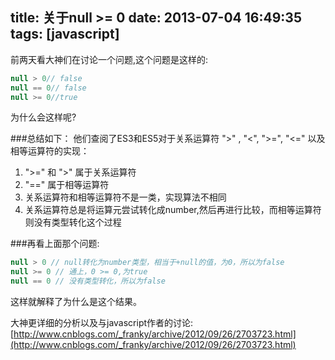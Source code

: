 title: 关于null &gt;= 0
date: 2013-07-04 16:49:35
tags: [javascript]
---
前两天看大神们在讨论一个问题,这个问题是这样的:
```js
null > 0// false 
null == 0// false 
null >= 0//true
```
为什么会这样呢? <br/>
<!-- more -->
###总结如下：
他们查阅了ES3和ES5对于关系运算符 ">" , "<", ">=", "<=" 以及相等运算符的实现：

1. ">=" 和 ">" 属于关系运算符
2. "==" 属于相等运算符
1. 关系运算符和相等运算符不是一类，实现算法不相同
2. 关系运算符总是将运算元尝试转化成number,然后再进行比较，而相等运算符则没有类型转化这个过程

###再看上面那个问题:
```js
null > 0 // null转化为number类型，相当于+null的值，为0，所以为false
null >= 0 // 通上，0 >= 0,为true
null == 0 // 没有类型转化，所以为false
```
这样就解释了为什么是这个结果。


大神更详细的分析以及与javascript作者的讨论:  <br/>
[http://www.cnblogs.com/_franky/archive/2012/09/26/2703723.html](http://www.cnblogs.com/_franky/archive/2012/09/26/2703723.html)
